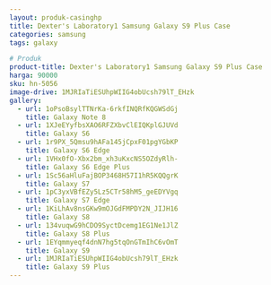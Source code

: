 ```yaml
---
layout: produk-casinghp
title: Dexter's Laboratory1 Samsung Galaxy S9 Plus Case
categories: samsung
tags: galaxy

# Produk
product-title: Dexter's Laboratory1 Samsung Galaxy S9 Plus Case
harga: 90000
sku: hn-5056
image-drive: 1MJRIaTiESUhpWIIG4obUcsh79lT_EHzk
gallery:
  - url: 1oPsoBsylTTNrKa-6rkfINQRfKQGWSdGj
    title: Galaxy Note 8
  - url: 1XJeEYyfbsXAO6RFZXbvClEIQKplGJUVd
    title: Galaxy S6
  - url: 1r9PX_5Qmsu9hAFa145jCpxF01pgYGbKP
    title: Galaxy S6 Edge
  - url: 1VHx0fO-Xbx2bm_xh3uKxcNS5OZdyRlh-
    title: Galaxy S6 Edge Plus
  - url: 1Sc56aHluFajBOP3468H57I1hR5KQQgrK
    title: Galaxy S7
  - url: 1pC3yxVBfEZy5Lz5CTr58hM5_geEDYVgq
    title: Galaxy S7 Edge
  - url: 1KiLhAv8nsGKw9mOJGdFMPDY2N_JIJH16
    title: Galaxy S8
  - url: 134vuqwG9hCDO9SyctDcemg1EG1Ne1JlZ
    title: Galaxy S8 Plus
  - url: 1EYqmmyeqf4dnN7hg5tqOnGTmIhC6vOmT
    title: Galaxy S9
  - url: 1MJRIaTiESUhpWIIG4obUcsh79lT_EHzk
    title: Galaxy S9 Plus
---
```

